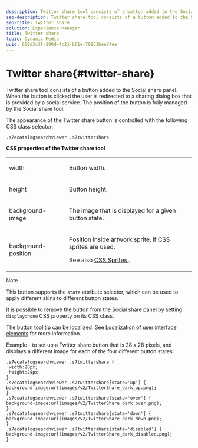 ```yaml
---
description: Twitter share tool consists of a button added to the Social share panel. When the button is clicked the user is redirected to a sharing dialog box that is provided by a social service. The position of the button is fully managed by the Social share tool.
seo-description: Twitter share tool consists of a button added to the Social share panel. When the button is clicked the user is redirected to a sharing dialog box that is provided by a social service. The position of the button is fully managed by the Social share tool.
seo-title: Twitter share
solution: Experience Manager
title: Twitter share
topic: Dynamic Media
uuid: 609d3c3f-290d-4c21-b61e-70831bee74ea
---
```


# Twitter share{#twitter-share}

Twitter share tool consists of a button added to the Social share panel. When the button is clicked the user is redirected to a sharing dialog box that is provided by a social service. The position of the button is fully managed by the Social share tool.

<!--<a id="section_ADDF98E91AF24F618289D1682A5FB13A"></a>-->

The appearance of the Twitter share button is controlled with the following CSS class selector:

```
.s7ecatalogsearchviewer .s7twittershare
```

**CSS properties of the Twitter share tool** 

<table id="table_C48C56E696304C9BAFEE71BA9EA9A174"> 
 <tbody> 
  <tr> 
   <td colname="col1"> <p> <span class="codeph"> width </span> </p> </td> 
   <td colname="col2"> <p>Button width. </p> </td> 
  </tr> 
  <tr> 
   <td colname="col1"> <p> <span class="codeph"> height </span> </p> </td> 
   <td colname="col2"> <p>Button height. </p> </td> 
  </tr> 
  <tr> 
   <td colname="col1"> <p> <span class="codeph"> background-image </span> </p> </td> 
   <td colname="col2"> <p> The image that is displayed for a given button state. </p> </td> 
  </tr> 
  <tr> 
   <td colname="col1"> <p> <span class="codeph"> background-position </span> </p> </td> 
   <td colname="col2"> <p> Position inside artwork sprite, if CSS sprites are used. </p> <p>See also <a href="../../../c-html5-s7-aem-asset-viewers/c-html5-ecatsearch-viewer-about/c-html5-ecatsearch-viewer-customizingviewer/c-html5-ecatsearch-viewer-customizingviewer.md#section-9d570f95eb2443aca74c1b02f6e89aff" format="dita" scope="local"> CSS Sprites </a>. </p> </td> 
  </tr> 
 </tbody> 
</table>

>[!NOTE]
>
>This button supports the `state` attribute selector, which can be used to apply different skins to different button states.

It is possible to remove the button from the Social share panel by setting `display:none` CSS property on its CSS class.

The button tool tip can be localized. See [Localization of user interface elements](../../../c-html5-s7-aem-asset-viewers/c-html5-ecatsearch-viewer-about/c-html5-ecatsearch-viewer-localization.md#concept-cbfc39344c494eb7b9f6a272cff0cc74) for more information.

Example - to set up a Twitter share button that is 28 x 28 pixels, and displays a different image for each of the four different button states:

```
.s7ecatalogsearchviewer .s7twittershare { 
 width:28px; 
 height:28px; 
} 
.s7ecatalogsearchviewer .s7twittershare[state='up'] { 
background-image:url(images/v2/TwitterShare_dark_up.png); 
} 
.s7ecatalogsearchviewer .s7twittershare[state='over'] { 
background-image:url(images/v2/TwitterShare_dark_over.png); 
} 
.s7ecatalogsearchviewer .s7twittershare[state='down'] { 
background-image:url(images/v2/TwitterShare_dark_down.png); 
} 
.s7ecatalogsearchviewer .s7twittershare[state='disabled'] { 
background-image:url(images/v2/TwitterShare_dark_disabled.png); 
}
```

